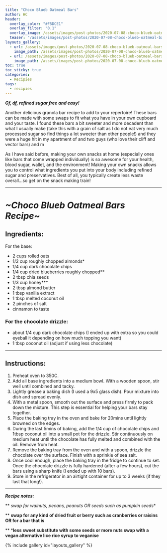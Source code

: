 ```yaml
---
title: "Choco Blueb Oatmeal Bars"
author: HC
header:
  overlay_color: "#F5DCE1"
  overlay_filter: "0.1"
  overlay_image: /assets/images/post-photos/2020-07-08-choco-blueb-oatmeal-bars/bars in dish.jpeg
  teaser: "/assets/images/post-photos/2020-07-08-choco-blueb-oatmeal-bars/bars in dish.jpeg"
layouts_gallery:
  - url: /assets/images/post-photos/2020-07-08-choco-blueb-oatmeal-bars/stuff in bowl.jpeg
    image_path: /assets/images/post-photos/2020-07-08-choco-blueb-oatmeal-bars/stuff in bowl small.jpeg
  - url: /assets/images/post-photos/2020-07-08-choco-blueb-oatmeal-bars/bars.jpeg
    image_path: /assets/images/post-photos/2020-07-08-choco-blueb-oatmeal-bars/bars small.jpeg
toc: true
toc_sticky: true
categories:
  - Recipies
tags:
  - recipies
---
```


***Gf, df, refined sugar free and easy!***

Another delicious granola bar recipe to add to your repertoire! These bars can be made with some swaps to fit what you have in your own cupboard and your taste. I found these bars a bit sweeter and more decadent than what I usually make (take this with a grain of salt as I do not eat very much processed sugar so find things a lot sweeter than other people!) and they were a huge hit in my apartment of and two guys (who love their cliff and vector bars) and m


As I have said before, making your own snacks at home (especially ones like bars that come wrapped individually) is so awesome for your health, blood sugar, wallet, and the environment! Making your own snacks allows you to control what ingredients you put into your body including refined sugar and preservatives. Best of all, you typically create less waste overall...so get on the snack making train!

***

# ***~Choco Blueb Oatmeal Bars Recipe~***

## Ingredients:

For the base:
* 2 cups rolled oats
* 1/2 cup roughly chopped almonds*
* 1/4 cup dark chocolate chips
* 1/4 cup dried blueberries roughly chopped**
* 2 tbsp chia seeds
* 1/3 cup honey***
* 2 tbsp almond butter
* 1 tbsp vanilla extract
* 1 tbsp melted coconut oil
* 2 pinches of salt
* cinnamon to taste
### For the chocolate drizzle:
* about 1/4 cup dark chocolate chips (I ended up with extra so you could eyeball it depending on how much topping you want)
* 1 tbsp coconut oil (adjust if using less chocolate)

***

## Instructions:

1. Preheat oven to 350C.
2. Add all base ingredients into a medium bowl. With a wooden spoon, stir well until combined and tacky.
3. Lightly grease a baking dish (I used a 9x5 glass dish). Pour mixture into dish and spread evenly.
4. With a metal spoon, smooth out the surface and press firmly to pack down the mixture. This step is essential for helping your bars stay together.
5. Place the baking tray in the oven and bake for 20mins until lightly browned on the edges.
6. During the last 5mins of baking, add the 1/4 cup of chocolate chips and 1tbsp coconut oil into a small pot for the drizzle. Stir continuously on medium heat until the chocolate has fully melted and combined with the oil. Remove from heat.
7. Remove the baking tray from the oven and with a spoon, drizzle the chocolate over the surface. Finish with a sprinkle of sea salt.
8. Once cool enough, place the baking tray in the fridge to continue to set. Once the chocolate drizzle is fully hardened (after a few hours), cut the bars using a sharp knife (I ended up with 10 bars).
9. Store in the refrigerator in an airtight container for up to 3 weeks (if they last that long!).

***

***Recipe notes:***

** *swap for walnuts, pecans, peanuts OR seeds such as pumpkin seeds**

** **swap for any kind of dried fruit or berry such as cranberries or raisins OR for a bar that is**

** ***less sweet substitute with some seeds or more nuts swap with a vegan alternative lice rice syrup to veganise**

{% include gallery id="layouts_gallery" %}